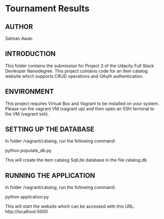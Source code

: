 Tournament Results
==================

AUTHOR
------
Salman Awan

INTRODUCTION
------------
This folder contains the submission for Project 3 of the Udacity Full Stack Devleoper Nanodegree. This project contains code for an item catalog website which supports CRUD operations and OAuth authentication.

ENVIRONMENT
-----------
This project requires Virtual Box and Vagrant to be installed on your system. Please run the vagrant VM (vagrant up) and then open an SSH terminal to the VM (vagrant ssh).

SETTING UP THE DATABASE
-----------------------
In folder /vagrant/catalog, run the following command:

python populate_db.py

This will create the item catalog SqlLite database in the file catalog.db

RUNNING THE APPLICATION
-----------------------
In folder /vagrant/catalog, run the following command:

python application.py

This will start the website which can be accessed with this URL: http://localhost:5000
